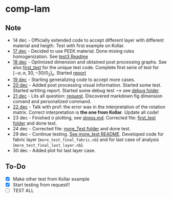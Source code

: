 # comp-lam
 
## Note

- 14 dec - Officially extended code to accept different layer with different material and heigth. Test with first example on Kollar.
- [17 dec](test3/README.md) - Decided to use PEEK material. Done mixing rules homogenization. See [test3 Readme](test3/README.md)
- [18 dec](test4/README.md) - Optimized dimension and obtained post processing graphs. See also [first_test](first_test/README.md) for the unique test code. Complete first serie of test for $[-\alpha,\alpha,30,-30/0_2]_s$. Started [report](report/README.md)
- [19 dec](more_test/README.md) - Starting generalizing code to accept more cases. 
- [20 dec](more_test/README.md) - Added post processing visual information. Started some test. Started wrtiting report. Started some debug test --> see [debug folder](debug/README.md)
- [21 dec](debug/README.md) - Lits all question: [request](debug/request.md). Discovered markdown fig dimension comand and personalized command. 
- [22 dec](/debug/stress.md) - Talk with prof: the error was in the interpretation of the rotation matrix. Correct interpretation is **the one from Kollar**. Update all code! 
- 23 dec - Finished σ plotting, see [stress.md](debug/stress.md). Corrected file: [first_test folder](first_test/README.md) and done test.
- 24 dec - Corrected file: [more_Test folder](first_test/README.md) and done test.
- 29 dec - Continue testing. [See more_test README](more_test/FABRIC/README.md). Developed code for fabric layer (`more_test_final_fabric.nb`) and for last case of analysis (`more_test_final_last_layer.nb`).
- 30 dec - Added plot for last layer case.

## To-Do 

* [x] Make other test from Kollar example
* [x] Start testing from request!!
* [ ] TEST ALL 
